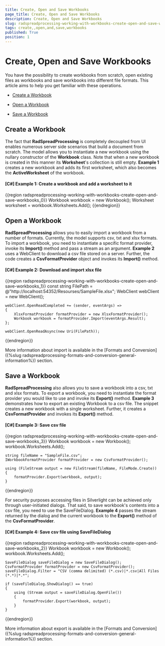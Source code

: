 ```yaml
---
title: Create, Open and Save Workbooks
page_title: Create, Open and Save Workbooks
description: Create, Open and Save Workbooks
slug: radspreadprocessing-working-with-workbooks-create-open-and-save-workbooks
tags: create,,open,and,save,workbooks
published: True
position: 1
---
```


# Create, Open and Save Workbooks



You have the possibility to create workbooks from scratch, open existing files as workbooks and save workbooks into different file formats. This article aims to help you get familiar with these operations.
      

* [Create a Workbook](#create-a-workbook)

* [Open a Workbook](#open-a-workbook)

* [Save a Workbook](#save-a-workbook)

## Create a Workbook

The fact that __RadSpreadProcessing__ is completely decoupled from UI enables numerous server side scenarios that build a document from scratch. The model allows you to instantiate a new workbook using the nullary constructor of the __Workbook__ class. Note that when a new workbook is created in this manner its __Worksheet__'s collection is still empty. __Example 1__ creates a new workbook and adds its first worksheet, which also becomes the __ActiveWorksheet__ of the workbook.
        

#### __[C#] Example 1: Create a workbook and add a worksheet to it__

{{region radspreadprocessing-working-with-workbooks-create-open-and-save-workbooks_0}}
    Workbook workbook = new Workbook();
    Worksheet worksheet = workbook.Worksheets.Add();
{{endregion}}



## Open a Workbook

__RadSpreadProcessing__ allows you to easily import a workbook from a number of formats. Currently, the model supports csv, txt and xlsx formats. To import a workbook, you need to instantiate a specific format provider, invoke its __Import()__ method and pass a stream as an argument. __Example 2__ uses a WebClient to download a csv file stored on a server. Further, the code creates a __CsvFormatProvider__ object and invokes its __Import()__ method.
        

#### __[C#] Example 2: Download and import xlsx file__

{{region radspreadprocessing-working-with-workbooks-create-open-and-save-workbooks_1}}
    const string FilePath = @"http://localhost:54352/Resourses/SampleFile.xlsx";
    WebClient webClient = new WebClient();

    webClient.OpenReadCompleted += (sender, eventArgs) =>
    {
        XlsxFormatProvider formatProvider = new XlsxFormatProvider();
        Workbook workbook = formatProvider.Import(eventArgs.Result);
    };

    webClient.OpenReadAsync(new Uri(FilePath));
{{endregion}}



More information about import is available in the [Formats and Conversion]({%slug radspreadprocessing-formats-and-conversion-general-information%}) section.
        

## Save a Workbook


__RadSpreadProcessing__ also allows you to save a workbook into a csv, txt and xlsx formats. To export a workbook, you need to instantiate the format provider you would like to use and invoke its __Export()__ method. __Example 3__ demonstrates how to export an existing Workbook to a csv file. The snippet creates a new workbook with a single worksheet. Further, it creates a __CsvFormatProvider__ and invokes its __Export()__ method.
          

#### __[C#] Example 3: Save csv file__

{{region radspreadprocessing-working-with-workbooks-create-open-and-save-workbooks_3}}
    Workbook workbook = new Workbook();
    workbook.Worksheets.Add();

    string fileName = "SampleFile.csv";
    IWorkbookFormatProvider formatProvider = new CsvFormatProvider();

    using (FileStream output = new FileStream(fileName, FileMode.Create))
    {
        formatProvider.Export(workbook, output);
    }
{{endregion}}


For security purposes accessing files in Silverlight can be achieved only through user-initiated dialogs. That said, to save workbook's contents into a csv file, you need to use the SaveFileDialog. __Example 4__ passes the stream returned by the dialog and the current workbook to the __Export()__ method of the __CsvFormatProvider__.
          

#### __[C#] Example 4: Save csv file using SaveFileDialog__

{{region radspreadprocessing-working-with-workbooks-create-open-and-save-workbooks_2}}
    Workbook workbook = new Workbook();
    workbook.Worksheets.Add();

    SaveFileDialog saveFileDialog = new SaveFileDialog();
    CsvFormatProvider formatProvider = new CsvFormatProvider();
    saveFileDialog.Filter = "CSV (comma delimited) (*.csv)|*.csv|All Files (*.*)|*.*";

    if (saveFileDialog.ShowDialog() == true)
    {
        using (Stream output = saveFileDialog.OpenFile())
        {
            formatProvider.Export(workbook, output);
        }
    }
{{endregion}}

More information about export is available in the [Formats and Conversion]({%slug radspreadprocessing-formats-and-conversion-general-information%}) section.
        
